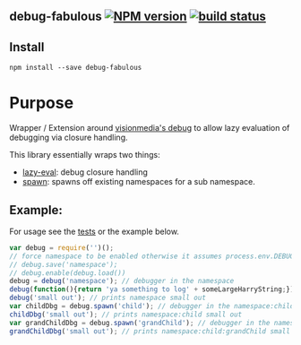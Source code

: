 ## debug-fabulous [![NPM version][npm-image]][npm-url] [![build status][travis-image]][travis-url]

## Install
`npm install --save debug-fabulous`

# Purpose

Wrapper / Extension around [visionmedia's debug](https://github.com/visionmedia/debug) to allow lazy evaluation of debugging via closure handling.

This library essentially wraps two things:

- [lazy-eval](./src/lazy-eval.js): debug closure handling
- [spawn](./src/spawn.js): spawns off existing namespaces for a sub namespace.


## Example:

For usage see the [tests](./test) or the example below.

```js
var debug = require('')();
// force namespace to be enabled otherwise it assumes process.env.DEBUG is setup
// debug.save('namespace');
// debug.enable(debug.load())
debug = debug('namespace'); // debugger in the namespace
debug(function(){return 'ya something to log' + someLargeHarryString;});
debug('small out'); // prints namespace small out
var childDbg = debug.spawn('child'); // debugger in the namespace:child
childDbg('small out'); // prints namespace:child small out
var grandChildDbg = debug.spawn('grandChild'); // debugger in the namespace:child:grandChild
grandChildDbg('small out'); // prints namespace:child:grandChild small out
```

[npm-image]: https://img.shields.io/npm/v/debug-fabulous.svg
[npm-url]: https://www.npmjs.com/package/debug-fabulous
[travis-image]: https://img.shields.io/travis/nmccready/debug-fabulous.svg
[travis-url]: https://travis-ci.org/nmccready/debug-fabulous
